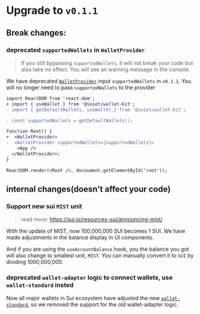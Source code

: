 # Upgrade to `v0.1.1`

## Break changes:

### deprecated `supportedWallets` in `WalletProvider`

> If you still bypassing `supportedWallets`, it will not break your code but also take no effect. You will see an warning message in the console.

We have deprecated [`WalletProvider`](/docs/components/WalletProvider) input `supportedWallets` in `v0.1.1`. You will no longer need to pass `supportedWallets` to the provider

```diff
import ReactDOM from 'react-dom';
+ import { useWallet } from '@suiet/wallet-kit';
- import { getDefaultWallets, useWallet } from '@suiet/wallet-kit';

- const supportedWallets = getDefaultWallets();

function Root() {
+  <WalletProvider>
-  <WalletProvider supportedWallets={supportedWallets}>
    <App />
  </WalletProvider>;
}

ReactDOM.render(<Root />, docoument.getElementById('root'));
```

## internal changes(doesn't affect your code)

### Support new sui `MIST` unit

> read more: https://sui.io/resources-sui/announcing-mist/

With the update of MIST, now 100,000,000 SUI becomes 1 SUI. We have made adjustments in the balance display in UI components.

And if you are using the `useAccountBalance` hook, you the balance you got will also change to smallest unit, `MIST`. You can manually convert it to `SUI` by dividing 1000,000,000.

### deprecated `wallet-adapter` logic to connect wallets, use `wallet-standard` insted

Now all major wallets in Sui ecosystem have adjusted the new [`wallet-standard`](https://github.com/wallet-standard/wallet-standard), so we removed the support for the old wallet-adapter logic.
